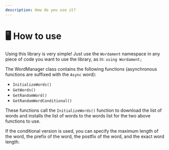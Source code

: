 ```yaml
---
description: How do you use it?
---
```


# 🖥 How to use

Using this library is very simple! Just use the `Wordament` namespace in any piece of code you want to use the library, as in: `using Wordament;`

The WordManager class contains the following functions (asynchronous functions are suffixed with the `Async` word):

* `InitializeWords()`
* `GetWords()`
* `GetRandomWord()`
* `GetRandomWordConditional()`

These functions call the `InitializeWords()` function to download the list of words and installs the list of words to the words list for the two above functions to use.

If the conditional version is used, you can specify the maximum length of the word, the prefix of the word, the postfix of the word, and the exact word length.
